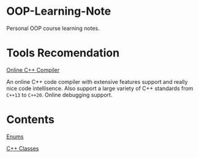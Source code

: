 # OOP-Learning-Note
Personal OOP course learning notes.

# Tools Recomendation

[Online C++ Compiler](https://www.onlinegdb.com/online_c++_compiler)

An online C++ code compiler with extensive features support and really nice code intellisence. Also support a large variety of C++ standards from `C++13` to `C++20`. Online debugging support.

# Contents

[Enums](enum.md)

[C++ Classes](./class)
